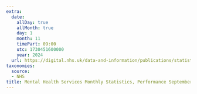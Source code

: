 ```yaml
---
extra:
  date:
    allDay: true
    allMonth: true
    day: 1
    month: 11
    timePart: 09:00
    utc: 1730451600000
    year: 2024
  url: https://digital.nhs.uk/data-and-information/publications/statistical/mental-health-services-monthly-statistics/performance-september-2024
taxonomies:
  source:
  - NHS
title: Mental Health Services Monthly Statistics, Performance September 2024
---
```

